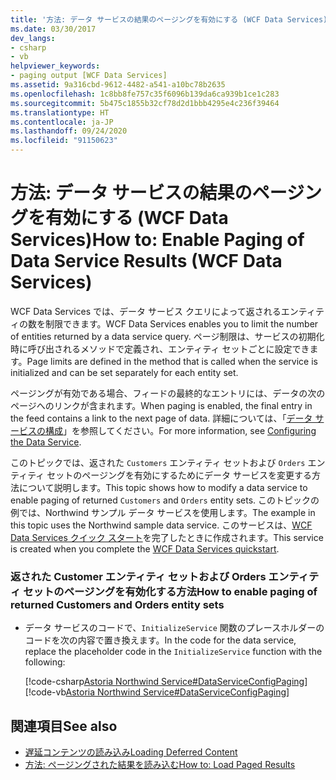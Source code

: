 ```yaml
---
title: '方法: データ サービスの結果のページングを有効にする (WCF Data Services)'
ms.date: 03/30/2017
dev_langs:
- csharp
- vb
helpviewer_keywords:
- paging output [WCF Data Services]
ms.assetid: 9a316cbd-9612-4482-a541-a10bc78b2635
ms.openlocfilehash: 1c8bb8fe757c35f6096b139da6ca939b1ce1c283
ms.sourcegitcommit: 5b475c1855b32cf78d2d1bbb4295e4c236f39464
ms.translationtype: HT
ms.contentlocale: ja-JP
ms.lasthandoff: 09/24/2020
ms.locfileid: "91150623"
---
```

# <a name="how-to-enable-paging-of-data-service-results-wcf-data-services"></a><span data-ttu-id="8dd4e-102">方法: データ サービスの結果のページングを有効にする (WCF Data Services)</span><span class="sxs-lookup"><span data-stu-id="8dd4e-102">How to: Enable Paging of Data Service Results (WCF Data Services)</span></span>

<span data-ttu-id="8dd4e-103">WCF Data Services では、データ サービス クエリによって返されるエンティティの数を制限できます。</span><span class="sxs-lookup"><span data-stu-id="8dd4e-103">WCF Data Services enables you to limit the number of entities returned by a data service query.</span></span> <span data-ttu-id="8dd4e-104">ページ制限は、サービスの初期化時に呼び出されるメソッドで定義され、エンティティ セットごとに設定できます。</span><span class="sxs-lookup"><span data-stu-id="8dd4e-104">Page limits are defined in the method that is called when the service is initialized and can be set separately for each entity set.</span></span>  
  
 <span data-ttu-id="8dd4e-105">ページングが有効である場合、フィードの最終的なエントリには、データの次のページへのリンクが含まれます。</span><span class="sxs-lookup"><span data-stu-id="8dd4e-105">When paging is enabled, the final entry in the feed contains a link to the next page of data.</span></span> <span data-ttu-id="8dd4e-106">詳細については、「[データ サービスの構成](configuring-the-data-service-wcf-data-services.md)」を参照してください。</span><span class="sxs-lookup"><span data-stu-id="8dd4e-106">For more information, see [Configuring the Data Service](configuring-the-data-service-wcf-data-services.md).</span></span>  
  
 <span data-ttu-id="8dd4e-107">このトピックでは、返された `Customers` エンティティ セットおよび `Orders` エンティティ セットのページングを有効にするためにデータ サービスを変更する方法について説明します。</span><span class="sxs-lookup"><span data-stu-id="8dd4e-107">This topic shows how to modify a data service to enable paging of returned `Customers` and `Orders` entity sets.</span></span> <span data-ttu-id="8dd4e-108">このトピックの例では、Northwind サンプル データ サービスを使用します。</span><span class="sxs-lookup"><span data-stu-id="8dd4e-108">The example in this topic uses the Northwind sample data service.</span></span> <span data-ttu-id="8dd4e-109">このサービスは、[WCF Data Services クイック スタート](quickstart-wcf-data-services.md)を完了したときに作成されます。</span><span class="sxs-lookup"><span data-stu-id="8dd4e-109">This service is created when you complete the [WCF Data Services quickstart](quickstart-wcf-data-services.md).</span></span>  
  
### <a name="how-to-enable-paging-of-returned-customers-and-orders-entity-sets"></a><span data-ttu-id="8dd4e-110">返された Customer エンティティ セットおよび Orders エンティティ セットのページングを有効化する方法</span><span class="sxs-lookup"><span data-stu-id="8dd4e-110">How to enable paging of returned Customers and Orders entity sets</span></span>  
  
- <span data-ttu-id="8dd4e-111">データ サービスのコードで、`InitializeService` 関数のプレースホルダーのコードを次の内容で置き換えます。</span><span class="sxs-lookup"><span data-stu-id="8dd4e-111">In the code for the data service, replace the placeholder code in the `InitializeService` function with the following:</span></span>  
  
     [!code-csharp[Astoria Northwind Service#DataServiceConfigPaging](../../../../samples/snippets/csharp/VS_Snippets_Misc/astoria_northwind_service/cs/northwind.svc.cs#dataserviceconfigpaging)]
     [!code-vb[Astoria Northwind Service#DataServiceConfigPaging](../../../../samples/snippets/visualbasic/VS_Snippets_Misc/astoria_northwind_service/vb/northwind.svc.vb#dataserviceconfigpaging)]  
  
## <a name="see-also"></a><span data-ttu-id="8dd4e-112">関連項目</span><span class="sxs-lookup"><span data-stu-id="8dd4e-112">See also</span></span>

- [<span data-ttu-id="8dd4e-113">遅延コンテンツの読み込み</span><span class="sxs-lookup"><span data-stu-id="8dd4e-113">Loading Deferred Content</span></span>](loading-deferred-content-wcf-data-services.md)
- [<span data-ttu-id="8dd4e-114">方法: ページングされた結果を読み込む</span><span class="sxs-lookup"><span data-stu-id="8dd4e-114">How to: Load Paged Results</span></span>](how-to-load-paged-results-wcf-data-services.md)
